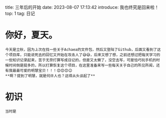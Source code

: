 title: 三年后的开始
date: 2023-08-07 17:13:42
introduce: 我也终究是回来啦！
top: 1
tag: 日记

你好，夏天。
===
    今天是立秋，因为上次在找一些关于Achaea的文件包，然后又登陆了Github，后面又看到了这个项目库，只能说死去的回忆又开始在攻击人了😅😅，后来又想了想，之前还想过把每天学习的一些知识记录起来，苦于无奈打算写成日记的，但是又太懒了，没空去写，可是恰巧玩手机的时候时间倒是挺多的，所以打算恢复这个项目，在这里准备来写一些每天关于自己的所见所闻，还有我最最可爱的明慧宝贝！！！😍😍😍😉
    **啊？提到了明慧，就是何许人也？这得从头谈起了**

初识
===
    当时是
